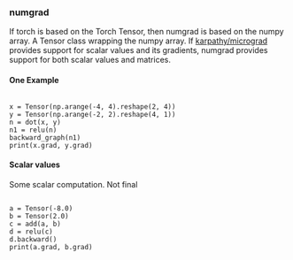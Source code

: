 ### numgrad

If torch is based on the Torch Tensor, then numgrad is based on the numpy array. A Tensor class wrapping the numpy array. If [karpathy/micrograd](https://github.com/karpathy/micrograd) provides support for scalar values and its gradients, numgrad provides support for both scalar values and matrices.

#### One Example

``` 

x = Tensor(np.arange(-4, 4).reshape(2, 4))
y = Tensor(np.arange(-2, 2).reshape(4, 1))
n = dot(x, y)
n1 = relu(n)
backward_graph(n1)
print(x.grad, y.grad)

``` 

#### Scalar values

Some scalar computation. Not final

``` 

a = Tensor(-8.0)
b = Tensor(2.0)
c = add(a, b)
d = relu(c)
d.backward()
print(a.grad, b.grad)


